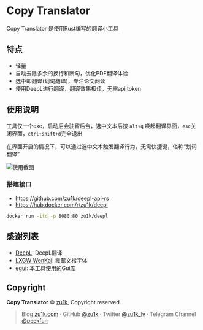 # Copy Translator

Copy Translator 是使用Rust编写的翻译小工具

## 特点

- 轻量
- 自动去除多余的换行和断句，优化PDF翻译体验
- 选中即翻译(划词翻译)，专注论文阅读
- 使用DeepL进行翻译，翻译效果极佳，无需api token

## 使用说明

工具仅一个exe，启动后会驻留后台，选中文本后按 `alt+q` 唤起翻译界面，`esc`关闭界面，`ctrl+shift+d`完全退出

在界面开启的情况下，可以通过选中文本触发翻译行为，无需快捷键，俗称“划词翻译”

![使用截图](./res/pic.png)

### 搭建接口

- https://github.com/zu1k/deepl-api-rs
- https://hub.docker.com/r/zu1k/deepl

```sh
docker run -itd -p 8080:80 zu1k/deepl
```

## 感谢列表

- [DeepL](https://deepl.com/): DeepL翻译
- [LXGW WenKai](https://github.com/lxgw/LxgwWenKai): 霞鹜文楷字体
- [egui](https://github.com/emilk/egui): 本工具使用的Gui库

## Copyright

**Copy Translator** © [zu1k](https://github.com/zu1k), Copyright reserved.<br>

> Blog [zu1k.com](https://zu1k.com) · GitHub [@zu1k](https://github.com/zu1k) · Twitter [@zu1k_lv](https://twitter.com/zu1k_lv) · Telegram Channel [@peekfun](https://t.me/peekfun)
